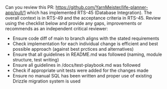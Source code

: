 Can you review this PR: https://github.com/YarnMeister/life-planner-app/pull/1 which has implemented RTS-45 (Database Integration). The overall context is in RTS-49 and the acceptance criteria in RTS-45.
Review using the checklist below and provide any gaps, improvements or recommends as an independent critical reviewer:
- Ensure code diff of main to branch aligns with the stated requirements
- Check implementation for each individual change is efficient and best possible approach (against best prctices and alternatives)
- Ensure that all guidelines in README.md was followed (naming, module structure, test writing)
- Ensure all guidelines in /docs/test-playbook.md was followed
- Check if appropriate unit tests were added for the changes made
- Ensure no manual SQL has been written and proper use of existing Drizzle migration system is used
